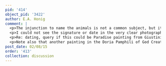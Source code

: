 ```yaml
---
pid: '414'
object_pid: '3422'
author: E.A. Honig
comment: |
  <p>The injunction to name the animals is not a common subject, but it is depicted in Creation series. An example close to Brueghel is the cycle of paintings by a fellow Netherlander in Italy, Jan Soens. His series divides the events of creation somewhat oddly: Adam appears (apparently somewhat stunned) in the picture usually called God Dividing Light from Dark, while the next scene seems to conflate the quickening of Adam with the injunction to name the animals. Soens’s paintings, now in Parma, are based on a series of prints by Johannes Sadeler after Marten de Vos. See Meijer, Parma e Bruxelles, 56-66. </p>
  <p>I could not see the signature or date in the very clear photograph at the RKD. Animals in this version, at least the lions, are closely related to those in the Paris "Allegory of Earth" which I think must date from ca.1605 or so. The horse in the present painting, though, is much more primitive, almost naive. In contrast to his later versions of this theme, where animals are insistently paired, here pairing is uneven. Lots of creatures appear that don't "belong" together -- so again, not those semi-taxonomies of later works. </p>
  <p>Re: dating, query if this could be Paradise painting from Giustiniani collection? It was a work on copper listed in 1601 inventory as "same size" as a bunch of other Brueghels he owned, ie., the standard Jan size as this one is. This is the only surviving Paradise that meets those criteria (approximate date, size, support).</p>
  <p>Note also that another painting in the Doria Pamphili of God Creating the Animals (inv. 452, panel, 72 x 140) reuses some of the same animals from this painting. Berger, in her book on Bril, accepts that work as being by Bril but suggests that the animals might be by Brueghel. She dates it to before 1600; given its large size it would have to have been done in Rome and I don't believe that they were by Jan back then. The animals lack the liveliness and refinement of his, although of course they are much larger. There are several other related pictures in the Doria Pamphilij which Berger does not accept as Brils (#s 473 & 5381). The interconnections between all these works need unravelling.</p>
post_date: 02/08/15
order: '413'
collection: discussion
---
```

